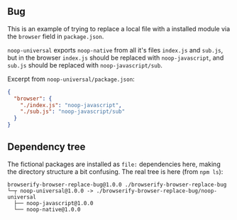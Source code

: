 ## Bug

This is an example of trying to replace a local file with a installed module
via the `browser` field in `package.json`.

`noop-universal` exports `noop-native` from all it's files `index.js` and
`sub.js`, but in the browser `index.js` should be replaced with
`noop-javascript`, and `sub.js` should be replaced with `noop-javascript/sub`.

Excerpt from `noop-universal/package.json`:

```json
{
  "browser": {
    "./index.js": "noop-javascript",
    "./sub.js": "noop-javascript/sub"
  }
}
```

## Dependency tree

The fictional packages are installed as `file:` dependencies here, making the
directory structure a bit confusing. The real tree is here (from `npm ls`):

```
browserify-browser-replace-bug@1.0.0 ./browserify-browser-replace-bug
└─┬ noop-universal@1.0.0 -> ./browserify-browser-replace-bug/noop-universal
  ├── noop-javascript@1.0.0
  └── noop-native@1.0.0
```
